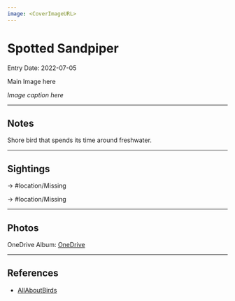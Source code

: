 ```yaml
---
image: <CoverImageURL>
---
```


# Spotted Sandpiper
Entry Date: 2022-07-05

Main Image here

*Image caption here*

---------------------------------------------------------------
## Notes
Shore bird that spends its time around freshwater.

---------------------------------------------------------------
## Sightings

-> #location/Missing

-> #location/Missing

---------------------------------------------------------------
## Photos
OneDrive Album: [OneDrive](linkhere)

---------------------------------------------------------------
## References
- [AllAboutBirds](linkUrl)